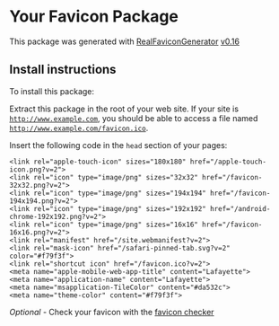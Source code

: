 # Your Favicon Package

This package was generated with [RealFaviconGenerator](https://realfavicongenerator.net/) [v0.16](https://realfavicongenerator.net/change_log#v0.16)

## Install instructions

To install this package:

Extract this package in the root of your web site. If your site is <code>http://www.example.com</code>, you should be able to access a file named <code>http://www.example.com/favicon.ico</code>.

Insert the following code in the `head` section of your pages:

    <link rel="apple-touch-icon" sizes="180x180" href="/apple-touch-icon.png?v=2">
    <link rel="icon" type="image/png" sizes="32x32" href="/favicon-32x32.png?v=2">
    <link rel="icon" type="image/png" sizes="194x194" href="/favicon-194x194.png?v=2">
    <link rel="icon" type="image/png" sizes="192x192" href="/android-chrome-192x192.png?v=2">
    <link rel="icon" type="image/png" sizes="16x16" href="/favicon-16x16.png?v=2">
    <link rel="manifest" href="/site.webmanifest?v=2">
    <link rel="mask-icon" href="/safari-pinned-tab.svg?v=2" color="#f79f3f">
    <link rel="shortcut icon" href="/favicon.ico?v=2">
    <meta name="apple-mobile-web-app-title" content="Lafayette">
    <meta name="application-name" content="Lafayette">
    <meta name="msapplication-TileColor" content="#da532c">
    <meta name="theme-color" content="#f79f3f">

*Optional* - Check your favicon with the [favicon checker](https://realfavicongenerator.net/favicon_checker)
